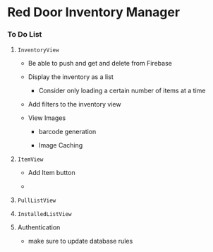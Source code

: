 #  Red Door Inventory Manager

### To Do List

1. `InventoryView`

    - Be able to push and get and delete from Firebase

    - Display the inventory as a list

        - Consider only loading a certain number of items at a time
        
    - Add filters to the inventory view

    - View Images

        - barcode generation 

        - Image Caching

2. `ItemView`

    - Add Item button

    - 

3. `PullListView`

4. `InstalledListView`

5. Authentication

    - make sure to update database rules

